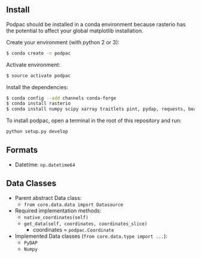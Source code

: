 ## Install

Podpac should be installed in a conda environment because rasterio has the potential to affect your global matplotlib installation.

Create your environment (with python 2 or 3):

```bash
$ conda create -n podpac
```

Activate environment:

```bash
$ source activate podpac
```

Install the dependencies:

```bash
$ conda config --add channels conda-forge
$ conda install rasterio
$ conda install numpy scipy xarray traitlets pint, pydap, requests, beautifulsoup4
```

To install podpac, open a terminal in the root of this repository and run:

```bash
python setup.py develop
```

## Formats

- Datetime: `np.datetime64`

## Data Classes

- Parent abstract Data class:
    - `from core.data.data import Datasource`
- Required implementation methods:
    - `native_coordinates(self)`
    - `get_data(self, coordinates, coordinates_slice)`
        - coordinates = `podpac.Coordinate`
- Implemented Data classes (`from core.data.type import ...`):
    - `PyDAP`
    - `Numpy`
